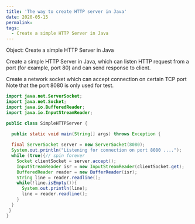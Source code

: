 ```yaml
---
title: 'The way to create HTTP server in Java'
date: 2020-05-15
permalink:
tags:
  - Create a simple HTTP Server in Java
---
```


Object: Create a simple HTTP Server in Java

Create a simple HTTP Server in Java, which can listen HTTP request from a port (for example, port 80) and can send response to client.





Create a network socket which can accept connection on certain TCP port
Note that the port 8080 is only used for test.

```java
import java.net.ServerSocket;
import java.net.Socket;
import java.io.BufferedReader;
import java.io.InputStreamReader;

public class SimpleHTTPServer { 

  public static void main(String[] args) throws Exception { 
  
  final ServerSocket server = new ServerSocket(8080); 
  System.out.println("Listening for connection on port 8080 ...."); 
  while (true){// spin forever
    Socket clientSocket = server.accept();
    InputStreamReader isr = new InputStreamReader(clientSocket.get);      //Get method.
    BufferedReader reader = new BufferReader(isr);                        //Create a buffer in the clent side.
    String line = reader.readline();                                      //Read line by line.
    while(!line.isEmpty()){
      System.out.println(line);
      line = reader.readline();
    }
  }
 } 
}
```


